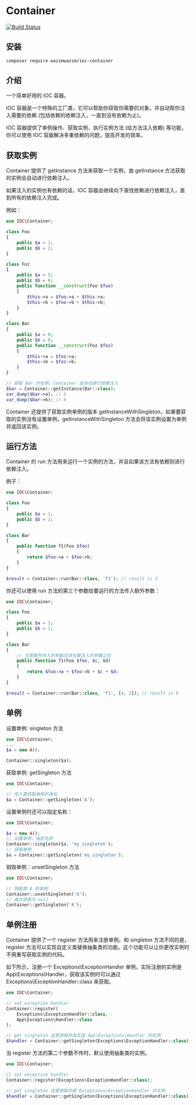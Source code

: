# Container

[![Build Status](https://travis-ci.org/wazsmwazsm/IOCContainer.svg?branch=master)](https://travis-ci.org/wazsmwazsm/IOCContainer)

## 安装

```bash
composer require wazsmwazsm/ioc-container
```
## 介绍

一个简单好用的 IOC 容器。

IOC 容器是一个特殊的工厂类，它可以帮助你获取你需要的对象，并自动帮你注入需要的依赖 (包括依赖的依赖注入，一直到没有依赖为止)。

IOC 容器提供了单例操作、获取实例、执行实例方法 (给方法注入依赖) 等功能，你可以使用 IOC 容器解决多重依赖的问题，提高开发的效率。


## 获取实例

Container 提供了 getInstance 方法来获取一个实例，由 getInstance 方法获取的实例会自动进行依赖注入。

如果注入的实例也有依赖的话，IOC 容器会继续向下查找依赖进行依赖注入，直到所有的依赖注入完成。

例如：

```php
use IOC\Container;

class Foo
{
    public $a = 1;
    public $b = 2;
}

class Foz
{
    public $a = 5;
    public $b = 6;
    public function __construct(Foo $foo)
    {
        $this->a = $foo->a + $this->a;
        $this->b = $foo->b + $this->b;
    }
}

class Bar
{
    public $a = 0;
    public $b = 0;
    public function __construct(Foz $foz)
    {
        $this->a = $foz->a;
        $this->b = $foz->b;
    }
}

// 获取 Bar 的实例，Container 会自动进行依赖注入
$bar = Container::getInstance(Bar::class);
var_dump($bar->a); // 6
var_dump($bar->b); // 8
```

Container 还提供了获取实例单例的版本 getInstanceWithSingleton，如果要获取的实例没有设置单例，getInstanceWithSingleton 方法会将该实例设置为单例并返回该实例。


## 运行方法

Container 的 run 方法用来运行一个实例的方法，并且如果该方法有依赖则进行依赖注入。

例子：
```php
use IOC\Container;

class Foo
{
    public $a = 1;
    public $b = 2;
}

class Bar
{
    public function f1(Foo $foo)
    {
        return $foo->a + $foo->b;
    }
}

$result = Container::run(Bar::class, 'f1'); // result is 3
```

你还可以使用 run 方法的第三个参数给要运行的方法传入额外参数：

```php
use IOC\Container;

class Foo
{
    public $a = 1;
    public $b = 2;
}

class Bar
{
	// 注意额外传入的参数应该在要注入的参数之后
    public function f1(Foo $foo, $c, $d)
    {
        return $foo->a + $foo->b + $c + $d;
    }
}

$result = Container::run(Bar::class, 'f1', [4, 2]); // result is 9
```

## 单例

设置单例: singleton 方法
```php
use IOC\Container;
...
$a = new A();

Container::singleton($a);
```
获取单例: getSingleton 方法

```php
use IOC\Container;

// 传入要获取单例的类名
$a = Container::getSingleton('A');
```
设置单例时还可以指定名称：
```php
use IOC\Container;

$a = new A();
// 设置单例，指定名称
Container::singleton($a, 'my_singleton');
// 获取单例
$a = Container::getSingleton('my_singleton');
```

销毁单例：unsetSingleton 方法
```php
use IOC\Container;

// 销毁类 A 的单例
Container::unsetSingleton('A');
// 再次获取为 null
Container::getSingleton('A');
```

## 单例注册

Container 提供了一个 register 方法用来注册单例。和 singleton 方法不同的是，register 方法可以实现自定义类替换抽象类的功能。这个功能可以让你更改实例时不用重写获取实例的代码。

如下所示，注册一个 Exceptions\ExceptionHandler 单例，实际注册的实例是 App\Exceptions\Handler，获取该实例时可以通过 Exceptions\ExceptionHandler::class 来获取。
```php
use IOC\Container;

// set exception handler
Container::register(
    Exceptions\ExceptionHandler::class, 
    App\Exceptions\Handler::class
);

// get singleton 这里获取的其实是 App\Exceptions\Handler 的实例
$handler = Container::getSingleton(Exceptions\ExceptionHandler::class);

```

当 register 方法的第二个参数不传时，默认使用抽象类的实例。
```php
use IOC\Container;

// set exception handler
Container::register(Exceptions\ExceptionHandler::class);

// get singleton 这里获取的是 Exceptions\ExceptionHandler 的实例
$handler = Container::getSingleton(Exceptions\ExceptionHandler::class);

```
